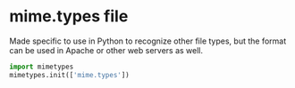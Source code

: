 # mime.types file
   Made specific to use in Python to recognize other file types, but the format can be used in Apache or other web servers as well.
   
```python
import mimetypes
mimetypes.init(['mime.types'])
```